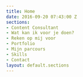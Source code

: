 ```yaml
---
title: Home
date: 2016-09-20 07:43:00 Z
sections:
- Content Consultant
- Wat kan ik voor je doen?
- Reken op mij voor
- Portfolio
- Mijn parcours
- Skills
- Contact
layout: default.sections
---
```



